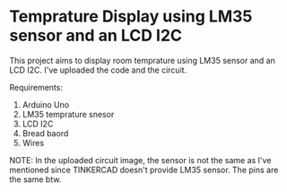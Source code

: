 # Temprature Display using LM35 sensor and an LCD I2C

This project aims to display room temprature using LM35 sensor and an LCD I2C. I've uploaded the code and the circuit.

Requirements:
1. Arduino Uno
2. LM35 temprature snesor
3. LCD I2C
4. Bread baord
5. Wires

NOTE: In the uploaded circuit image, the sensor is not the same as I've mentioned since TINKERCAD doesn't provide LM35 sensor. The pins are the same btw. 
